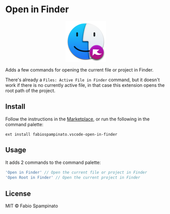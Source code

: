 # Open in Finder

<p align="center">
  <img src="https://raw.githubusercontent.com/fabiospampinato/vscode-open-in-finder/master/resources/logo.png" width="128" alt="Logo">
</p>

Adds a few commands for opening the current file or project in Finder.

There's already a `Files: Active File in Finder` command, but it doesn't work if there is no currently active file, in that case this extension opens the root path of the project.

## Install

Follow the instructions in the [Marketplace](https://marketplace.visualstudio.com/items?itemName=fabiospampinato.vscode-open-in-finder), or run the following in the command palette:

```shell
ext install fabiospampinato.vscode-open-in-finder
```

## Usage

It adds 2 commands to the command palette:

```js
'Open in Finder' // Open the current file or project in Finder
'Open Root in Finder' // Open the current project in Finder
```

## License

MIT © Fabio Spampinato
